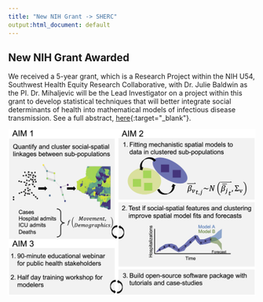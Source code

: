 ```yaml
---
title: "New NIH Grant -> SHERC"
output:html_document: default
---
```


## New NIH Grant Awarded

We received a 5-year grant, which is a Research Project within the NIH U54, Southwest Health Equity Research Collaborative, with Dr. Julie Baldwin as the PI. Dr. Mihaljevic will be the Lead Investigator on a project within this grant to develop statistical techniques that will better integrate social determinants of health into mathematical models of infectious disease transmission. See a full abstract, [here](https://reporter.nih.gov/search/mEoiBBgi6EC_jg16irPNfQ/project-details/10555414){:target="_blank"}. 

![center](/figs/sscima-overview-2022.png)